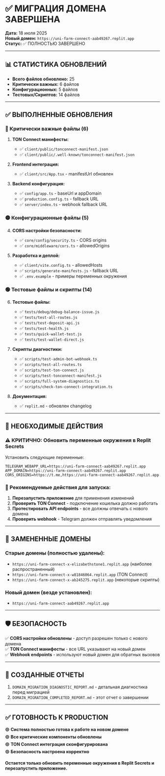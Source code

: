 # ✅ МИГРАЦИЯ ДОМЕНА ЗАВЕРШЕНА

**Дата:** 18 июля 2025  
**Новый домен:** `https://uni-farm-connect-aab49267.replit.app`  
**Статус:** ✅ ПОЛНОСТЬЮ ЗАВЕРШЕНО

---

## 📊 СТАТИСТИКА ОБНОВЛЕНИЙ

- **Всего файлов обновлено:** 25
- **Критически важных:** 6 файлов
- **Конфигурационных:** 5 файлов  
- **Тестовых/Скриптов:** 14 файлов

---

## ✅ ВЫПОЛНЕННЫЕ ОБНОВЛЕНИЯ

### 🔴 Критически важные файлы (6)

1. **TON Connect манифесты:**
   - ✅ `client/public/tonconnect-manifest.json`
   - ✅ `client/public/.well-known/tonconnect-manifest.json`

2. **Frontend интеграция:**
   - ✅ `client/src/App.tsx` - manifestUrl обновлен

3. **Backend конфигурация:**
   - ✅ `config/app.ts` - baseUrl и appDomain
   - ✅ `production.config.ts` - fallback URL
   - ✅ `server/index.ts` - webhook fallback URL

### 🟡 Конфигурационные файлы (5)

4. **CORS настройки безопасности:**
   - ✅ `core/config/security.ts` - CORS origins
   - ✅ `core/middleware/cors.ts` - allowedOrigins

5. **Разработка и деплой:**
   - ✅ `client/vite.config.ts` - allowedHosts
   - ✅ `scripts/generate-manifests.js` - fallback URL
   - ✅ `.env.example` - примеры переменных окружения

### 🟢 Тестовые файлы и скрипты (14)

6. **Тестовые файлы:**
   - ✅ `tests/debug/debug-balance-issue.js`
   - ✅ `tests/test-all-routes.js`
   - ✅ `tests/test-deposit-api.js`
   - ✅ `tests/test-health.js`
   - ✅ `tests/quick-wallet-test.js`
   - ✅ `tests/test-wallet-direct.js`

7. **Скрипты диагностики:**
   - ✅ `scripts/test-admin-bot-webhook.ts`
   - ✅ `scripts/test-all-routes.ts`
   - ✅ `scripts/test-ton-connect.js`
   - ✅ `scripts/test-tonconnect-manifest.js`
   - ✅ `scripts/full-system-diagnostics.ts`
   - ✅ `scripts/check-ton-connect-integration.ts`

8. **Документация:**
   - ✅ `replit.md` - обновлен changelog

---

## 🔧 НЕОБХОДИМЫЕ ДЕЙСТВИЯ

### ⚠️ КРИТИЧНО: Обновить переменные окружения в Replit Secrets

Установить следующие переменные:

```env
TELEGRAM_WEBAPP_URL=https://uni-farm-connect-aab49267.replit.app
APP_DOMAIN=https://uni-farm-connect-aab49267.replit.app
CORS_ORIGINS=https://t.me,https://uni-farm-connect-aab49267.replit.app
```

### 🚀 Рекомендуемые действия для запуска:

1. **Перезапустить приложение** для применения изменений
2. **Проверить TON Connect** - подключение кошелька должно работать
3. **Протестировать API endpoints** - все должны отвечать с нового домена
4. **Проверить webhook** - Telegram должен отправлять уведомления

---

## 📝 ЗАМЕНЕННЫЕ ДОМЕНЫ

### Старые домены (полностью удалены):
- `https://uni-farm-connect-x-elizabethstone1.replit.app` (наиболее распространенный)
- `https://uni-farm-connect-x-w81846064.replit.app` (TON Connect)
- `https://uni-farm-connect-x-ab245275.replit.app` (некоторые скрипты)

### Новый домен (везде установлен):
- `https://uni-farm-connect-aab49267.replit.app`

---

## 🛡️ БЕЗОПАСНОСТЬ

✅ **CORS настройки обновлены** - доступ разрешен только с нового домена  
✅ **TON Connect манифесты** - все URL указывают на новый домен  
✅ **Webhook endpoints** - используют новый домен для обратных вызовов  

---

## 📁 СОЗДАННЫЕ ОТЧЕТЫ

1. `DOMAIN_MIGRATION_DIAGNOSTIC_REPORT.md` - детальная диагностика перед миграцией
2. `DOMAIN_MIGRATION_COMPLETED_REPORT.md` - этот отчет о завершении

---

## ✅ ГОТОВНОСТЬ К PRODUCTION

🟢 **Система полностью готова к работе на новом домене**  
🟢 **Все критические компоненты обновлены**  
🟢 **TON Connect интеграция сконфигурирована**  
🟢 **Безопасность настроена корректно**  

**Остается только обновить переменные окружения в Replit Secrets и перезапустить приложение.**